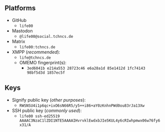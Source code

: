## Platforms

- GitHub
  - `life00`
- Mastodon
  - `@life00@social.tchncs.de`
- Matrix
  - `life00:tchncs.de`
- XMPP (*recommended*): 
  - `life@tchncs.de`
  - OMEMO fingerprint(s): 
    - `3ed6041b e214a553 28723c46 e6a28a1d 85e1412d 1fc74143 98bf5d3d 1857ec5f`

## Keys

- Signify public key (*other purposes*):
  - `RWSNSU4i1p6qc+ixO6sN66R5/y5++i86+aY0zKnhnPWd0ou83rJa13Xw`
- SSH public key (*commonly used*):
  - `life00 ssh-ed25519 AAAAC3NzaC1lZDI1NTE5AAAAIHvrvklEwdxbJIe5KUL4y6cRIwhpmwx06w76fy6x31/A`
